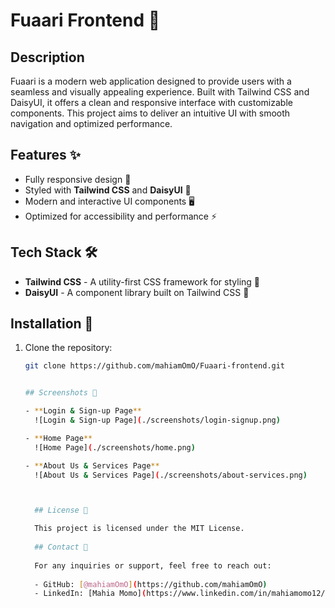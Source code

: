 # Fuaari Frontend 🚀

## Description  
Fuaari is a modern web application designed to provide users with a seamless and visually appealing experience. Built with Tailwind CSS and DaisyUI, it offers a clean and responsive interface with customizable components. This project aims to deliver an intuitive UI with smooth navigation and optimized performance.

## Features ✨  
- Fully responsive design 📱  
- Styled with **Tailwind CSS** and **DaisyUI** 🎨  
- Modern and interactive UI components 🖥️  
- Optimized for accessibility and performance ⚡  

## Tech Stack 🛠️  
- **Tailwind CSS** - A utility-first CSS framework for styling 🎨  
- **DaisyUI** - A component library built on Tailwind CSS 🌼  

## Installation 🚀  
1. Clone the repository:  
   ```bash
   git clone https://github.com/mahiamOmO/Fuaari-frontend.git


   ## Screenshots 📸

   - **Login & Sign-up Page**  
     ![Login & Sign-up Page](./screenshots/login-signup.png)
   
   - **Home Page**  
     ![Home Page](./screenshots/home.png)
   
   - **About Us & Services Page**  
     ![About Us & Services Page](./screenshots/about-services.png)



     ## License 📜

     This project is licensed under the MIT License.
     
     ## Contact 📩
     
     For any inquiries or support, feel free to reach out:
     
     - GitHub: [@mahiamOmO](https://github.com/mahiamOmO)
     - LinkedIn: [Mahia Momo](https://www.linkedin.com/in/mahiamomo12/)